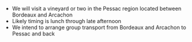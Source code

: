 <ul>
<li>We will visit a vineyard or two in the Pessac region located between Bordeaux and Arcachon</li>
<li>Likely timing is lunch through late afternoon</li>
<li>We intend to arrange group transport from Bordeaux and Arcachon to Pessac and back</li>
</ul>
